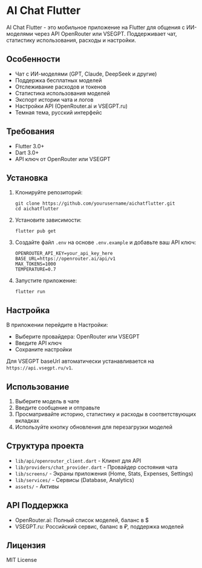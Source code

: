 # AI Chat Flutter

AI Chat Flutter - это мобильное приложение на Flutter для общения с ИИ-моделями через API OpenRouter или VSEGPT. Поддерживает чат, статистику использования, расходы и настройки.

## Особенности

- Чат с ИИ-моделями (GPT, Claude, DeepSeek и другие)
- Поддержка бесплатных моделей
- Отслеживание расходов и токенов
- Статистика использования моделей
- Экспорт истории чата и логов
- Настройки API (OpenRouter.ai и VSEGPT.ru)
- Темная тема, русский интерфейс

## Требования

- Flutter 3.0+
- Dart 3.0+
- API ключ от OpenRouter или VSEGPT

## Установка

1. Клонируйте репозиторий:
   ```
   git clone https://github.com/yourusername/aichatflutter.git
   cd aichatflutter
   ```

2. Установите зависимости:
   ```
   flutter pub get
   ```

3. Создайте файл `.env` на основе `.env.example` и добавьте ваш API ключ:
   ```
   OPENROUTER_API_KEY=your_api_key_here
   BASE_URL=https://openrouter.ai/api/v1
   MAX_TOKENS=1000
   TEMPERATURE=0.7
   ```

4. Запустите приложение:
   ```
   flutter run
   ```

## Настройка

В приложении перейдите в Настройки:
- Выберите провайдера: OpenRouter или VSEGPT
- Введите API ключ
- Сохраните настройки

Для VSEGPT baseUrl автоматически устанавливается на `https://api.vsegpt.ru/v1`.

## Использование

1. Выберите модель в чате
2. Введите сообщение и отправьте
3. Просматривайте историю, статистику и расходы в соответствующих вкладках
4. Используйте кнопку обновления для перезагрузки моделей

## Структура проекта

- `lib/api/openrouter_client.dart` - Клиент для API
- `lib/providers/chat_provider.dart` - Провайдер состояния чата
- `lib/screens/` - Экраны приложения (Home, Stats, Expenses, Settings)
- `lib/services/` - Сервисы (Database, Analytics)
- `assets/` - Активы

## API Поддержка

- OpenRouter.ai: Полный список моделей, баланс в $
- VSEGPT.ru: Российский сервис, баланс в ₽, поддержка моделей

## Лицензия

MIT License
